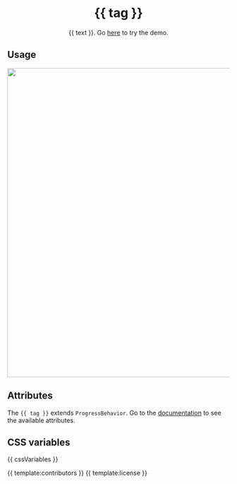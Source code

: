 <h1 align="center">{{ tag }}</h1>
<p align="center">{{ text }}. Go <a href="{{ demo }}">here</a> to try the demo.</p>

## Usage
<a href="{{ demo }}" align="center">
  <img src="{{ img }}" width="700" />
</a>

## Attributes

The `{{ tag }}` extends `ProgressBehavior`. Go to the [documentation](/src/lib/behavior/progress) to see the available attributes.

## CSS variables

{{ cssVariables }}

{{ template:contributors }}
{{ template:license }}